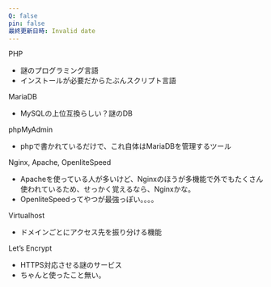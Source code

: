 ```yaml
---
Q: false
pin: false
最終更新日時: Invalid date
---
```

  

PHP

- 謎のプログラミング言語
- インストールが必要だからたぶんスクリプト言語

MariaDB

- MySQLの上位互換らしい？謎のDB

phpMyAdmin

- phpで書かれているだけで、これ自体はMariaDBを管理するツール

Nginx, Apache, OpenliteSpeed

- Apacheを使っている人が多いけど、Nginxのほうが多機能で外でもたくさん使われているため、せっかく覚えるなら、Nginxかな。
- OpenliteSpeedってやつが最強っぽい。。。。

Virtualhost

- ドメインごとにアクセス先を振り分ける機能

Let’s Encrypt

- HTTPS対応させる謎のサービス
- ちゃんと使ったこと無い。